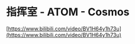 # 指挥室 - ATOM - Cosmos

[https://www.bilibili.com/video/BV1H64y1h73u](https://www.bilibili.com/video/BV1H64y1h73u)

